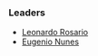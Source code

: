 ### Leaders
* [Leonardo Rosario](mailto:leonardo.rosario@owasp.org)
* [Eugenio Nunes](mailto:eugenio.nunes@owasp.org)
